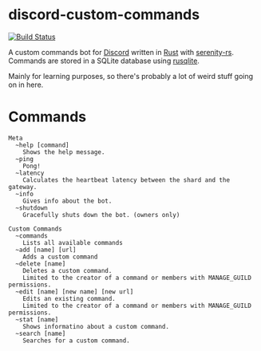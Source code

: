 # discord-custom-commands
[![Build Status](https://travis-ci.org/drklee3/discord-custom-commands.svg?branch=master)](https://travis-ci.org/drklee3/discord-custom-commands)

A custom commands bot for [Discord](https://discordapp.com/) written in [Rust](https://www.rust-lang.org/) with [serenity-rs](https://github.com/zeyla/serenity).  Commands are stored in a SQLite database using [rusqlite](https://github.com/jgallagher/rusqlite).

Mainly for learning purposes, so there's probably a lot of weird stuff going on in here.

# Commands
```
Meta
  ~help [command]
    Shows the help message.
  ~ping
    Pong!
  ~latency
    Calculates the heartbeat latency between the shard and the gateway.
  ~info
    Gives info about the bot.
  ~shutdown
    Gracefully shuts down the bot. (owners only)

Custom Commands
  ~commands
    Lists all available commands
  ~add [name] [url]
    Adds a custom command
  ~delete [name]
    Deletes a custom command.
    Limited to the creator of a command or members with MANAGE_GUILD permissions.
  ~edit [name] [new name] [new url]
    Edits an existing command.
    Limited to the creator of a command or members with MANAGE_GUILD permissions.
  ~stat [name]
    Shows informatino about a custom command.
  ~search [name]
    Searches for a custom command.
```